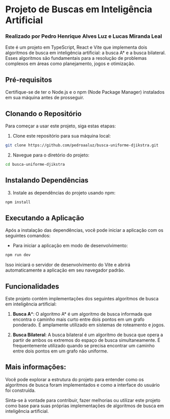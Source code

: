 # Projeto de Buscas em Inteligência Artificial
### Realizado por Pedro Henrique Alves Luz e Lucas Miranda Leal

Este é um projeto em TypeScript, React e Vite que implementa dois algoritmos de busca em inteligência artificial: a busca A* e a busca bilateral. Esses algoritmos são fundamentais para a resolução de problemas complexos em áreas como planejamento, jogos e otimização.

## Pré-requisitos

Certifique-se de ter o Node.js e o npm (Node Package Manager) instalados em sua máquina antes de prosseguir.

## Clonando o Repositório

Para começar a usar este projeto, siga estas etapas:

1. Clone este repositório para sua máquina local:

```bash
git clone https://github.com/pedroaaluz/busca-uniforme-djikstra.git
```

2. Navegue para o diretório do projeto:

````bash
cd busca-uniforme-djikstra
````

## Instalando Dependências

3. Instale as dependências do projeto usando npm:

````bash
npm install
````

## Executando a Aplicação

Após a instalação das dependências, você pode iniciar a aplicação com os seguintes comandos:

- Para iniciar a aplicação em modo de desenvolvimento:

````bash
npm run dev
````

Isso iniciará o servidor de desenvolvimento do Vite e abrirá automaticamente a aplicação em seu navegador padrão.

## Funcionalidades

Este projeto contém implementações dos seguintes algoritmos de busca em inteligência artificial:

1. **Busca A***: O algoritmo A* é um algoritmo de busca informada que encontra o caminho mais curto entre dois pontos em um grafo ponderado. É amplamente utilizado em sistemas de roteamento e jogos.

2. **Busca Bilateral**: A busca bilateral é um algoritmo de busca que opera a partir de ambos os extremos do espaço de busca simultaneamente. É frequentemente utilizado quando se precisa encontrar um caminho entre dois pontos em um grafo não uniforme.

## Mais informações:
Você pode explorar a estrutura do projeto para entender como os algoritmos de busca foram implementados e como a interface do usuário foi construída.

Sinta-se à vontade para contribuir, fazer melhorias ou utilizar este projeto como base para suas próprias implementações de algoritmos de busca em inteligência artificial.
